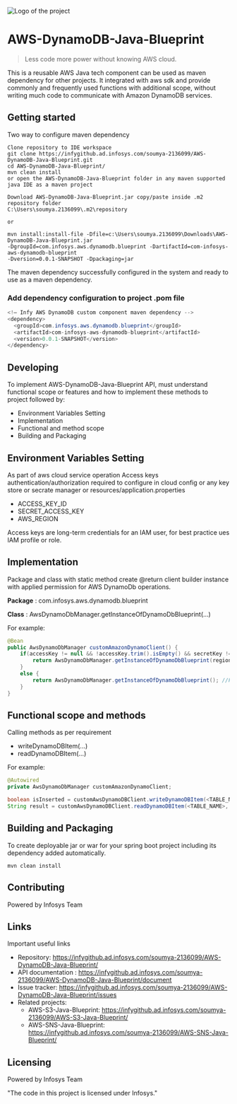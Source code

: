 ![Logo of the project](https://upload.wikimedia.org/wikipedia/commons/9/95/Infosys_logo.svg)

# AWS-DynamoDB-Java-Blueprint
> Less code more power without knowing AWS cloud.

This is a reusable AWS Java tech component can be used as maven dependency for other projects.
It integrated with aws sdk and provide commonly and frequently used functions with additional scope,
without writing much code to communicate with Amazon DynamoDB services.

## Getting started

Two way to configure maven dependency 

```shell
Clone repository to IDE workspace
git clone https://infygithub.ad.infosys.com/soumya-2136099/AWS-DynamoDB-Java-Blueprint.git
cd AWS-DynamoDB-Java-Blueprint/
mvn clean install
or open the AWS-DynamoDB-Java-Blueprint folder in any maven supported java IDE as a maven project
```

```shell
Download AWS-DynamoDB-Java-Blueprint.jar copy/paste inside .m2 repository folder 
C:\Users\soumya.2136099\.m2\repository

or

mvn install:install-file -Dfile=c:\Users\soumya.2136099\Downloads\AWS-DynamoDB-Java-Blueprint.jar 
-DgroupId=com.infosys.aws.dynamodb.blueprint -DartifactId=com-infosys-aws-dynamodb-blueprint 
-Dversion=0.0.1-SNAPSHOT -Dpackaging=jar
```

The maven dependency successfully configured in the system and ready to use as a maven dependency.

### Add dependency configuration to project .pom file
```java
<!— Infy AWS DynamoDB custom component maven dependency -->
<dependency>
  <groupId>com.infosys.aws.dynamodb.blueprint</groupId>
  <artifactId>com-infosys-aws-dynamodb-blueprint</artifactId>
  <version>0.0.1-SNAPSHOT</version>
</dependency>
```

## Developing

To implement AWS-DynamoDB-Java-Blueprint API, must understand functional scope or features 
and how to implement these methods to project followed by:

* Environment Variables Setting
* Implementation
* Functional and method scope
* Building and Packaging

## Environment Variables Setting

As part of aws cloud service operation Access keys authentication/authorization required to configure in cloud config or any key store or secrate manager or resources/application.properties
* ACCESS_KEY_ID
* SECRET_ACCESS_KEY
* AWS_REGION

Access keys are long-term credentials for an IAM user, for best practice ues IAM profile or role.

## Implementation

Package and class with static method create @return client builder instance with applied permission for AWS DynamoDb operations.

**Package** : com.infosys.aws.dynamodb.blueprint

**Class** : AwsDynamoDbManager.getInstanceOfDynamoDbBlueprint(...)

For example:
```Java
@Bean
public AwsDynamoDbManager customAmazonDynamoClient() {
	if(accessKey != null && !accessKey.trim().isEmpty() && secretKey != null && !secretKey.trim().isEmpty()) {
		return AwsDynamoDbManager.getInstanceOfDynamoDbBlueprint(region,accessKey,secretKey); //For Access Keys
	}
	else {
		return AwsDynamoDbManager.getInstanceOfDynamoDbBlueprint(); //For IAM profile role
	}
}
```

## Functional scope and methods

Calling methods as per requirement
* writeDynamoDBItem(...)
* readDynamoDBItem(...)

For example:
```Java
@Autowired
private AwsDynamoDbManager customAmazonDynamoClient;

boolean isInserted = customAwsDynamoDBClient.writeDynamoDBItem(<TABLE_NAME>, <ConcurrentHashMap data>);
String result = customAwsDynamoDBClient.readDynamoDBItem(<TABLE_NAME>, <primary key name>, <primary key value>, <column name>);
```

## Building and Packaging

To create deployable jar or war for your spring boot project including its dependency added automatically.
```shell
mvn clean install
```

## Contributing

Powered by Infosys Team

## Links

Important useful links

- Repository: https://infygithub.ad.infosys.com/soumya-2136099/AWS-DynamoDB-Java-Blueprint/
- API documentation : https://infygithub.ad.infosys.com/soumya-2136099/AWS-DynamoDB-Java-Blueprint/document
- Issue tracker: https://infygithub.ad.infosys.com/soumya-2136099/AWS-DynamoDB-Java-Blueprint/issues
- Related projects:
  - AWS-S3-Java-Blueprint: https://infygithub.ad.infosys.com/soumya-2136099/AWS-S3-Java-Blueprint/
  - AWS-SNS-Java-Blueprint: https://infygithub.ad.infosys.com/soumya-2136099/AWS-SNS-Java-Blueprint/


## Licensing
Powered by Infosys Team

"The code in this project is licensed under Infosys."

